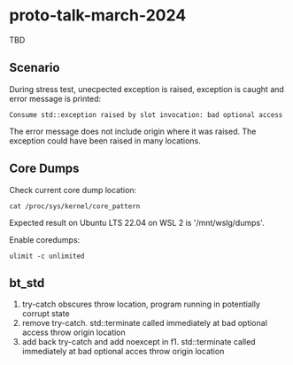 # proto-talk-march-2024
TBD

## Scenario

During stress test, unecpected exception is raised, exception is caught and error message is printed:
```
Consume std::exception raised by slot invocation: bad optional access
```

The error message does not include origin where it was raised. The exception could have been raised in many locations.

## Core Dumps

Check current core dump location:
```
cat /proc/sys/kernel/core_pattern
```

Expected result on Ubuntu LTS 22.04 on WSL 2 is '/mnt/wslg/dumps'.

Enable coredumps:
```
ulimit -c unlimited
```


## bt_std

1. try-catch obscures throw location, program running in potentially corrupt state
2. remove try-catch. std::terminate called immediately at bad optional access throw origin location
3. add back try-catch and add noexcept in f1. std::terminate called immediately at bad optional acces throw origin location
